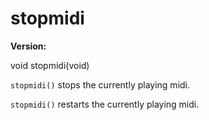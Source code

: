 # stopmidi

**Version:** <VersionInfo dink="" standalone />&nbsp;<VersionInfo freedink="" standalone />&nbsp;<VersionInfo dinkhd="" standalone />&nbsp;<VersionInfo yedink="" standalone />

<Prototype>void stopmidi(void)</Prototype>

`stopmidi()` stops the currently playing midi.

<VersionInfo dink="1.07">

`stopmidi()` restarts the currently playing midi.

</VersionInfo>

